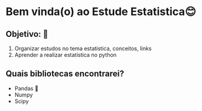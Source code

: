 # Bem vinda(o) ao Estude Estatistica😊

## **Objetivo:** 🤔
1. Organizar estudos no tema estatística, conceitos, links
2. Aprender a realizar estatística no python
## **Quais bibliotecas encontrarei?**
* Pandas 🐼
* Numpy 
* Scipy
